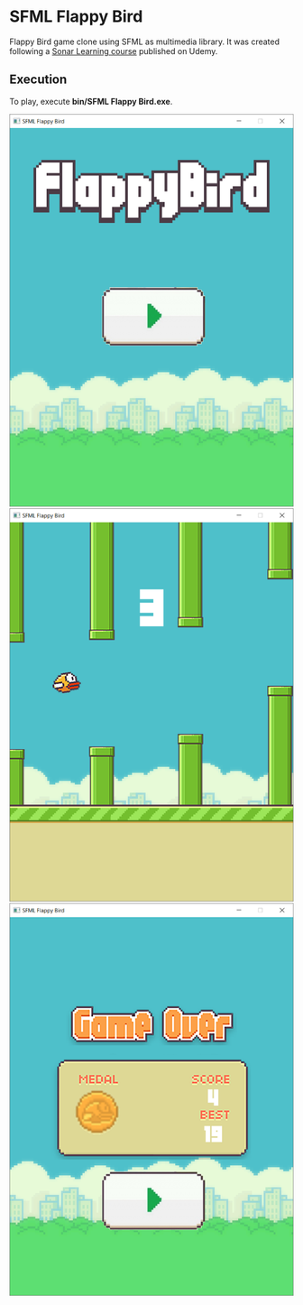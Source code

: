 # SFML Flappy Bird
Flappy Bird game clone using SFML as multimedia library. It was created following a [Sonar Learning course](https://www.udemy.com/flappy-bird-sfml/) published on Udemy.

## Execution

 To play, execute **bin/SFML Flappy Bird.exe**.

![Menu](screenshots/Menu.png)
![Gameplay](screenshots/Gameplay.png)
![GameOver](screenshots/GameOver.png)